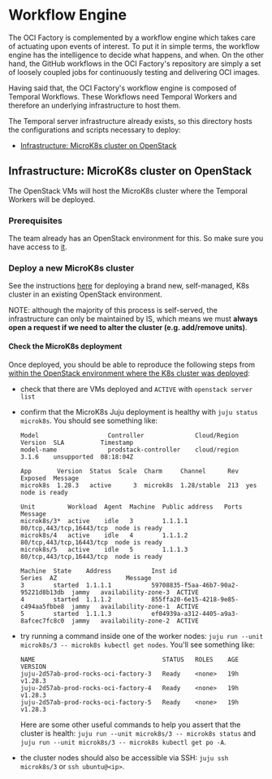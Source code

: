 # Workflow Engine

The OCI Factory is complemented by a workflow engine which takes care of
actuating upon events of interest. To put it in simple terms, the workflow
engine has the intelligence to decide what happens, and when. On the other
hand, the GitHub workflows in the OCI Factory's repository are simply a set of
loosely coupled jobs for continuously testing and delivering OCI images.

Having said that, the OCI Factory's workflow engine is composed of Temporal Workflows. These Workflows need Temporal Workers and therefore an underlying
infrastructure to host them.

The Temporal server infrastructure already exists, so this directory hosts the
configurations and scripts necessary to deploy:

- [Infrastructure: MicroK8s cluster on OpenStack](#infra)

<a name="infra"></a>

## Infrastructure: MicroK8s cluster on OpenStack

The OpenStack VMs will host the MicroK8s cluster where the Temporal Workers
will be deployed.

### Prerequisites

The team already has an OpenStack environment for this. So make sure you have
access to
[it](https://canonical-rocks-team-docs.readthedocs-hosted.com/en/latest/openstack_at_canonical.html#ps6-bos03).

### Deploy a new MicroK8s cluster

See the instructions
[here](https://rt.admin.canonical.com/Ticket/Display.html?id=161278#txn-3692567)
for deploying a brand new, self-managed, K8s cluster in an existing OpenStack
environment.

NOTE: although the majority of this process is self-served, the infrastructure
can only be maintained by IS, which means we must **always open a request if
we need to alter the cluster (e.g. add/remove units)**.

#### Check the MicroK8s deployment

Once deployed, you should be able to reproduce the following steps from [within
the OpenStack environment where the K8s cluster was
deployed](https://canonical-rocks-team-docs.readthedocs-hosted.com/en/latest/openstack_at_canonical.html#ps6-bos03):

- check that there are VMs deployed and `ACTIVE` with `openstack server list`
- confirm that the MicroK8s Juju deployment is healthy with `juju status
microk8s`. You should see something like:

    ```
    Model                   Controller              Cloud/Region            Version  SLA          Timestamp
    model-name              prodstack-controller    cloud/region            3.1.6    unsupported  08:18:04Z

    App       Version  Status  Scale  Charm     Channel      Rev  Exposed  Message
    microk8s  1.28.3   active      3  microk8s  1.28/stable  213  yes      node is ready

    Unit         Workload  Agent  Machine  Public address   Ports                     Message
    microk8s/3*  active    idle   3        1.1.1.1          80/tcp,443/tcp,16443/tcp  node is ready
    microk8s/4   active    idle   4        1.1.1.2          80/tcp,443/tcp,16443/tcp  node is ready
    microk8s/5   active    idle   5        1.1.1.3          80/tcp,443/tcp,16443/tcp  node is ready

    Machine  State    Address           Inst id                               Series  AZ                   Message
    3        started  1.1.1.1           59708835-f5aa-46b7-90a2-95221d8b13db  jammy   availability-zone-3  ACTIVE
    4        started  1.1.1.2           855ffa20-6e15-4218-9e85-c494aa5fbbe8  jammy   availability-zone-1  ACTIVE
    5        started  1.1.1.3           ef04939a-a312-4405-a9a3-8afcec7fc8c0  jammy   availability-zone-2  ACTIVE
    ```

- try running a command inside one of the worker nodes: `juju run --unit
microk8s/3 -- microk8s kubectl get nodes`. You'll see something like:

    ```
    NAME                                   STATUS   ROLES    AGE   VERSION
    juju-2d57ab-prod-rocks-oci-factory-3   Ready    <none>   19h   v1.28.3
    juju-2d57ab-prod-rocks-oci-factory-4   Ready    <none>   19h   v1.28.3
    juju-2d57ab-prod-rocks-oci-factory-5   Ready    <none>   19h   v1.28.3
    ```

    Here are some other useful commands to help you assert that the cluster is
    health: `juju run --unit microk8s/3 -- microk8s status` and `juju run
    --unit microk8s/3 -- microk8s kubectl get po -A`.

- the cluster nodes should also be accessible via SSH: `juju ssh microk8s/3` or
`ssh ubuntu@<ip>`.
